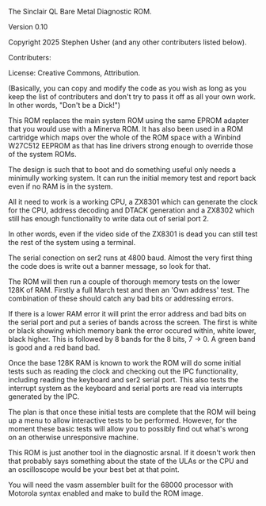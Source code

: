 The Sinclair QL Bare Metal Diagnostic ROM.

Version 0.10

Copyright 2025 Stephen Usher (and any other contributers listed below).

Contributers:

License: Creative Commons, Attribution.

(Basically, you can copy and modify the code as you wish as long as you keep the list of contributers and don't try to pass it off as all your own work. In other words, "Don't be a Dick!")

This ROM replaces the main system ROM using the same EPROM adapter that you would use with a Minerva ROM. It has also been used in a ROM cartridge which maps over the whole of the ROM space with a Winbind W27C512 EEPROM as that has line drivers strong enough to override those of the system ROMs.

The design is such that to boot and do something useful only needs a minimully working system. It can run the initial memory test and report back even if no RAM is in the system.

All it need to work is a working CPU, a ZX8301 which can generate the clock for the CPU, address decoding and DTACK generation and a ZX8302 which still has enough functionality to write data out of serial port 2.

In other words, even if the video side of the ZX8301 is dead you can still test the rest of the system using a terminal.

The serial conection on ser2 runs at 4800 baud. Almost the very first thing the code does is write out a banner message, so look for that.

The ROM will then run a couple of thorough memory tests on the lower 128K of RAM. Firstly a full March test and then an 'Own address' test. The combination of these should catch any bad bits or addressing errors.

If there is a lower RAM error it will print the error address and bad bits on the serial port and put a series of bands across the screen. The first is white or black showing which memory bank the error occured within, white lower, black higher. This is followed by 8 bands for the 8 bits, 7 -> 0. A green band is good and a red band bad.

Once the base 128K RAM is known to work the ROM will do some initial tests such as reading the clock and checking out the IPC functionality, including reading the keyboard and ser2 serial port. This also tests the interrupt system as the keyboard and serial ports are read via interrupts generated by the IPC.

The plan is that once these initial tests are complete that the ROM will being up a menu to allow interactive tests to be performed. However, for the moment these basic tests will allow you to possibly find out what's wrong on an otherwise unresponsive machine.

This ROM is just another tool in the diagnostic arsnal. If it doesn't work then that probably says something about the state of the ULAs or the CPU and an oscilloscope would be your best bet at that point.

You will need the vasm assembler built for the 68000 processor with Motorola syntax enabled and make to build the ROM image.
